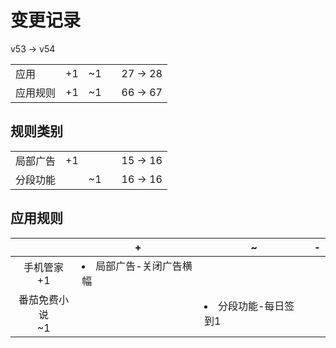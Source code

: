# 变更记录

v53 -> v54

||||||
|-|:-:|:-:|:-:|:-:|
|应用|+1|~1||27 -> 28|
|应用规则|+1|~1||66 -> 67|

## 规则类别

||||||
|-|:-:|:-:|:-:|:-:|
|局部广告|+1|||15 -> 16|
|分段功能||~1||16 -> 16|

## 应用规则

||+|~|-|
|:-:|-|-|-|
|手机管家<br>+1|<li>局部广告-关闭广告横幅|||
|番茄免费小说<br>~1||<li>分段功能-每日签到1||
